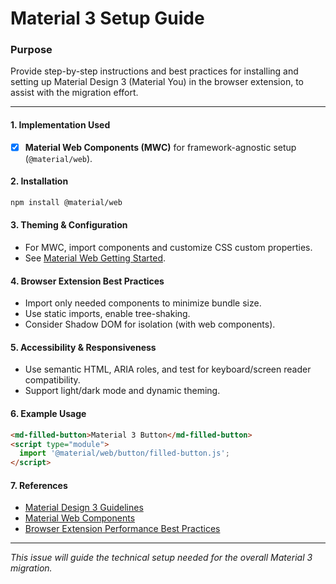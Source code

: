 # Material 3 Setup Guide

### Purpose
Provide step-by-step instructions and best practices for installing and setting up Material Design 3 (Material You) in the browser extension, to assist with the migration effort.

---

#### 1. Implementation Used

- [x] **Material Web Components (MWC)** for framework-agnostic setup (`@material/web`).

#### 2. Installation

```bash
npm install @material/web
```

#### 3. Theming & Configuration

- For MWC, import components and customize CSS custom properties.
- See [Material Web Getting Started](https://material-web.dev/getting-started/).

#### 4. Browser Extension Best Practices

- Import only needed components to minimize bundle size.
- Use static imports, enable tree-shaking.
- Consider Shadow DOM for isolation (with web components).

#### 5. Accessibility & Responsiveness

- Use semantic HTML, ARIA roles, and test for keyboard/screen reader compatibility.
- Support light/dark mode and dynamic theming.

#### 6. Example Usage

```html
<md-filled-button>Material 3 Button</md-filled-button>
<script type="module">
  import '@material/web/button/filled-button.js';
</script>
```

#### 7. References
- [Material Design 3 Guidelines](https://m3.material.io/)
- [Material Web Components](https://material-web.dev/)
- [Browser Extension Performance Best Practices](https://web.dev/extensions-performance-best-practices/)

---

_This issue will guide the technical setup needed for the overall Material 3 migration._